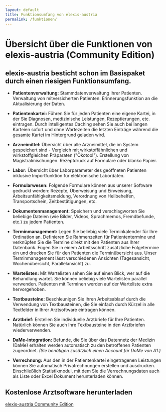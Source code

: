 ```yaml
---
layout: default
title: Funktionsumfang von elexis-austria
permalink: /funktionen/
---
```


# Übersicht über die Funktionen von elexis-austria (Community Edition)


## elexis-austria besticht schon im Basispaket durch einen riesigen Funktionsumfang.

 - __Patientenverwaltung:__ Stammdatenverwaltung Ihrer Patienten. Verwaltung von mitversicherten Patienten. Erinnerungsfunktion an die Aktualisierung der Daten.

 - __Patientenkartei:__ Führen Sie für jeden Patienten eine eigene Kartei, in der Sie Diagnosen, medizinische Leistungen, Rezeptierungen, etc. eintragen. Durch intelligentes Caching sehen Sie auch bei langen Karteien sofort und ohne Wartezeiten die letzten Einträge während die gesamte Kartei im Hintergrund geladen wird.

 - __Arzneimittel:__ Übersicht über alle Arzneimittel, die im System gespeichert sind - Vergleich mit
 wirkstoffähnlichen und wirkstoffgleichen Präparaten ("Ökotool"). Erstellung von Magistralmischungen. Rezeptdruck auf Formulare oder blanko Papier.

 - __Labor:__ Übersicht über Laborparameter des geöffneten Patienten inklusive Importfunktion für elektronische Labordaten.

 - __Formularwesen:__ Folgende Formulare können aus unserer Software gedruckt werden: Rezepte, Überweisung und Einweisung, Arbeitsunfähigkeitsmeldung, Verordnung von Heilbehelfen, Transportschein, Zeitbestätigungen, etc.

 - __Dokumentenmanagement:__ Speichern und verschlagworten Sie beliebige Dateien (wie Bilder, Videos, Sprachmemos, Fremdbefunde, etc.) zu jedem Patienten.

 - __Terminmanagement:__ Legen Sie beliebig viele Terminkalender für Ihre Ordination an. Definieren Sie Rahmenzeiten für Patiententermine und verknüpfen Sie die Termine direkt mit den Patienten aus Ihrer Datenbank. Fügen Sie in einem Arbeitsschritt zusätzliche Folgetermine ein und drucken Sie für den Patienten die Terminübersicht aus. Unser Terminmanagement lässt verschiedenen Ansichten (Tagesansicht, Wochenübersicht, Parallelansicht) zu.

 - __Wartelisten:__ Mit Wartelisten sehen Sie auf einen Blick, wer auf die Behandlung wartet. Sie können beliebig viele Wartelisten parallel verwenden. Patienten mit Terminen werden auf der Warteliste extra hervorgehoben.

 - __Textbausteine:__ Beschleunigen Sie Ihren Arbeitsablauf durch die Verwendung von Textbausteinen, die Sie einfach durch Kürzel in alle Textfelder in Ihrer Arztsoftware eintragen können.

 - __Arztbrief:__ Erstellen Sie individuelle Arztbriefe für Ihre Patienten. Natürlich können Sie auch Ihre Textbausteine in den Arztbriefen wiederverwenden.

 - __DaMe-Integration:__ Befunde, die Sie über das Datennetz der Medizin (DaMe) erhalten werden automatisch zu den betroffenen Patienten zugeordnet. _(Sie benötigen zusätzlich einen Account für DaMe von A1.)_

 - __Verrechnung:__ Aus den in der Patientenkartei eingetragenen Leistungen können Sie automatisch Privatrechnungen erstellen und ausdrucken. Einschließlich Statistikmodul, mit dem Sie die Verrechnungsdaten auch als Liste oder Excel Dokument herunterladen können.

## Kostenlose Arztsoftware herunterladen

[elexis-austria Community Edition](https://drive.google.com/uc?export=download&id=1Yl29iOjV8YwcxtVkL8jDD_f_eeBRED6u)

